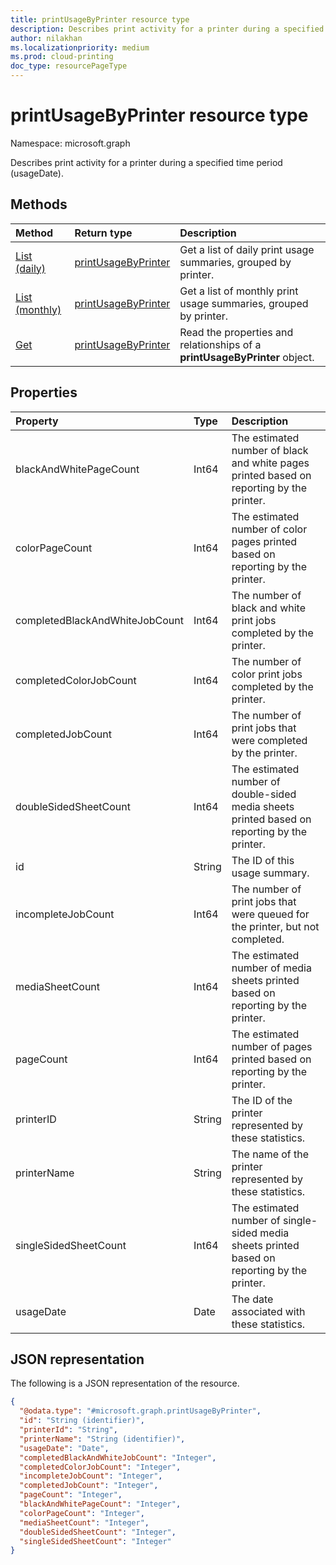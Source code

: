 ```yaml
---
title: printUsageByPrinter resource type
description: Describes print activity for a printer during a specified time period (usageDate).
author: nilakhan
ms.localizationpriority: medium
ms.prod: cloud-printing
doc_type: resourcePageType
---
```


# printUsageByPrinter resource type

Namespace: microsoft.graph

Describes print activity for a printer during a specified time period (usageDate).

## Methods
|Method|Return type|Description|
|:---|:---|:---|
| [List (daily)](../api/reportroot-list-dailyprintusagebyprinter.md) | [printUsageByPrinter](printUsageByPrinter.md) | Get a list of daily print usage summaries, grouped by printer. |
| [List (monthly)](../api/reportroot-list-monthlyprintusagebyprinter.md) | [printUsageByPrinter](printUsageByPrinter.md) | Get a list of monthly print usage summaries, grouped by printer. |
| [Get](../api/printUsageByPrinter-get.md) | [printUsageByPrinter](printUsageByPrinter.md) | Read the properties and relationships of a **printUsageByPrinter** object. |

## Properties
|Property|Type|Description|
|:---|:---|:---|
|blackAndWhitePageCount|Int64|The estimated number of black and white pages printed based on reporting by the printer.|
|colorPageCount|Int64|The estimated number of color pages printed based on reporting by the printer.|
|completedBlackAndWhiteJobCount|Int64|The number of black and white print jobs completed by the printer.|
|completedColorJobCount|Int64|The number of color print jobs completed by the printer.|
|completedJobCount|Int64|The number of print jobs that were completed by the printer.|
|doubleSidedSheetCount|Int64|The estimated number of double-sided media sheets printed based on reporting by the printer.|
|id|String|The ID of this usage summary.|
|incompleteJobCount|Int64|The number of print jobs that were queued for the printer, but not completed.|
|mediaSheetCount|Int64|The estimated number of media sheets printed based on reporting by the printer.|
|pageCount|Int64|The estimated number of pages printed based on reporting by the printer.|
|printerID|String|The ID of the printer represented by these statistics.|
|printerName|String|The name of the printer represented by these statistics.|
|singleSidedSheetCount|Int64|The estimated number of single-sided media sheets printed based on reporting by the printer.|
|usageDate|Date|The date associated with these statistics.|

## JSON representation
The following is a JSON representation of the resource.

<!-- {
  "blockType": "resource",
  "optionalProperties": [

  ],
  "@odata.type": "microsoft.graph.printUsageByPrinter"
}-->

```json
{
  "@odata.type": "#microsoft.graph.printUsageByPrinter",
  "id": "String (identifier)",
  "printerId": "String",
  "printerName": "String (identifier)",
  "usageDate": "Date",
  "completedBlackAndWhiteJobCount": "Integer",
  "completedColorJobCount": "Integer",
  "incompleteJobCount": "Integer",
  "completedJobCount": "Integer",
  "pageCount": "Integer",
  "blackAndWhitePageCount": "Integer",
  "colorPageCount": "Integer",
  "mediaSheetCount": "Integer",
  "doubleSidedSheetCount": "Integer",
  "singleSidedSheetCount": "Integer"
}
```

